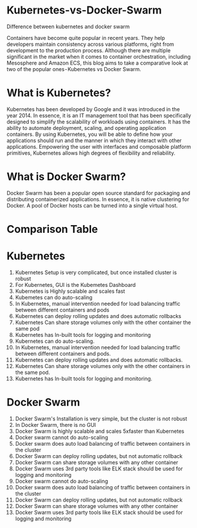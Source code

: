 # Kubernetes-vs-Docker-Swarm
Difference between kubernetes and docker swarm

Containers have become quite popular in recent years. They help developers maintain consistency across various platforms, right from development to the production process. Although there are multiple significant in the market when it comes to container orchestration, including Mesosphere and Amazon ECS, this blog aims to take a comparative look at two of the popular ones - Kubernetes vs Docker Swarm.
# What is Kubernetes?
Kubernetes has been developed by Google and it was introduced in the year 2014. In essence, it is an IT management tool that has been specifically designed to simplify the scalability of workloads using containers. It has the ability to automate deployment, scaling, and operating application containers.
By using Kubernetes, you will be able to define how your applications should run and the manner in which they interact with other applications. Empowering the user with interfaces and composable platform primitives, Kubernetes allows high degrees of flexibility and reliability.
# What is Docker Swarm?
Docker Swarm has been a popular open source standard for packaging and distributing containerized applications. In essence, it is native clustering for Docker. A pool of Docker hosts can be turned into a single virtual host.

# Comparison Table

# Kubernetes
 
1.  Kubernetes Setup is very complicated, but once installed cluster is robust
2.  For Kubernetes, GUI is the Kubemetes Dashboard
3.  Kubernetes is Highly scalable and scales fast
4.  Kubemetes can do auto-scaling
5.  In Kubernetes, manual intervention needed for load balancing traffic between different containers and pods
6.  Kubernetes can deploy rolling updates and does automatic rollbacks
7.  Kubernetes Can share storage volumes only with the other container  the same pod
8.  Kubernetes has In-built tools for logging and monitoring
9.  Kubernetes can do auto-scaling.
10. In Kubernetes, manual intervention needed for load balancing traffic between different containers and pods.
11. Kubernetes can deploy rolling updates and does automatic rollbacks.
12. Kubernetes Can share storage volumes only with the other containers in the same pod.
13. Kubernetes has In-built tools for logging and monitoring.

# Docker Swarm
 
1.  Docker Swarm's Installation is very simple, but the cluster is not robust
2.  In Docker Swarm, there is no GUI
3.  Docker Swarm is highly scalable and scales 5xfaster than Kubernetes
4.  Docker swarm cannot do auto-scaling
5.  Docker swarm does auto load balancing of traffic between containers in the cluster
6.  Docker Swarm can deploy rolling updates, but not automatic rollback
7.  Docker Swarm can share storage volumes with any other container
8.  Docker Swarm uses 3rd party tools like ELK stack should be used for logging and monitoring
9.  Docker swarm cannot do auto-scaling
10. Docker swarm does auto load balancing of traffic between containers in the cluster
11. Docker Swarm can deploy rolling updates, but not automatic rollback
12. Docker Swarm can share storage volumes with any other container
13. Docker Swarm uses 3rd party tools like ELK stack should be used for logging and monitoring


